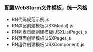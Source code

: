 ### 配置WebStorm文件模板，统一风格
- RN代码规范示例.js
- RN弹窗创建模板(JSXModal).js
- RN列表页面创建模板(JSXListPage).js
- RN页面创建模板(JSXPage).js
- RN组件创建模板(JSXComponent).js
